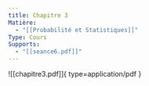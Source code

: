 ```yaml
---
title: Chapitre 3
Matière:
  - "[[Probabilité et Statistiques]]"
Type: Cours
Supports:
  - "[[seance6.pdf]]"
---
```

![[chapitre3.pdf]]{ type=application/pdf }

